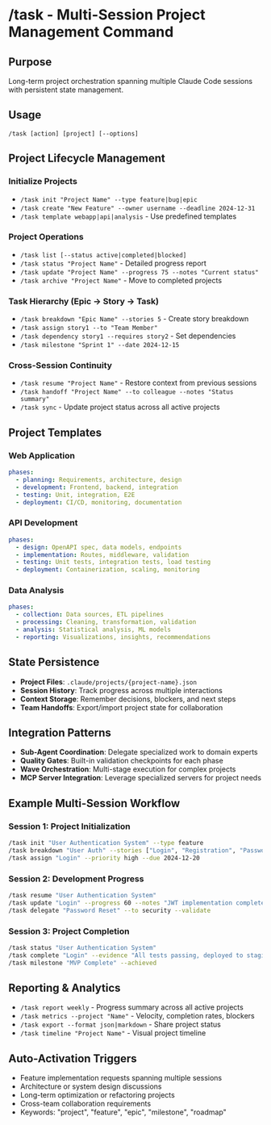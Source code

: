 # /task - Multi-Session Project Management Command

## Purpose  
Long-term project orchestration spanning multiple Claude Code sessions with persistent state management.

## Usage
```
/task [action] [project] [--options]
```

## Project Lifecycle Management

### Initialize Projects
- `/task init "Project Name" --type feature|bug|epic`
- `/task create "New Feature" --owner username --deadline 2024-12-31`
- `/task template webapp|api|analysis` - Use predefined templates

### Project Operations
- `/task list [--status active|completed|blocked]`
- `/task status "Project Name"` - Detailed progress report
- `/task update "Project Name" --progress 75 --notes "Current status"`
- `/task archive "Project Name"` - Move to completed projects

### Task Hierarchy (Epic → Story → Task)
- `/task breakdown "Epic Name" --stories 5` - Create story breakdown
- `/task assign story1 --to "Team Member"` 
- `/task dependency story1 --requires story2` - Set dependencies
- `/task milestone "Sprint 1" --date 2024-12-15`

### Cross-Session Continuity
- `/task resume "Project Name"` - Restore context from previous sessions
- `/task handoff "Project Name" --to colleague --notes "Status summary"`
- `/task sync` - Update project status across all active projects

## Project Templates

### Web Application
```yaml
phases:
  - planning: Requirements, architecture, design
  - development: Frontend, backend, integration  
  - testing: Unit, integration, E2E
  - deployment: CI/CD, monitoring, documentation
```

### API Development  
```yaml
phases:
  - design: OpenAPI spec, data models, endpoints
  - implementation: Routes, middleware, validation
  - testing: Unit tests, integration tests, load testing
  - deployment: Containerization, scaling, monitoring
```

### Data Analysis
```yaml
phases:
  - collection: Data sources, ETL pipelines
  - processing: Cleaning, transformation, validation
  - analysis: Statistical analysis, ML models
  - reporting: Visualizations, insights, recommendations
```

## State Persistence
- **Project Files**: `.claude/projects/{project-name}.json`
- **Session History**: Track progress across multiple interactions
- **Context Storage**: Remember decisions, blockers, and next steps
- **Team Handoffs**: Export/import project state for collaboration

## Integration Patterns
- **Sub-Agent Coordination**: Delegate specialized work to domain experts
- **Quality Gates**: Built-in validation checkpoints for each phase
- **Wave Orchestration**: Multi-stage execution for complex projects  
- **MCP Server Integration**: Leverage specialized servers for project needs

## Example Multi-Session Workflow

### Session 1: Project Initialization
```bash
/task init "User Authentication System" --type feature
/task breakdown "User Auth" --stories ["Login", "Registration", "Password Reset"]
/task assign "Login" --priority high --due 2024-12-20
```

### Session 2: Development Progress  
```bash
/task resume "User Authentication System"
/task update "Login" --progress 60 --notes "JWT implementation complete, testing needed"
/task delegate "Password Reset" --to security --validate
```

### Session 3: Project Completion
```bash
/task status "User Authentication System"
/task complete "Login" --evidence "All tests passing, deployed to staging"
/task milestone "MVP Complete" --achieved
```

## Reporting & Analytics
- `/task report weekly` - Progress summary across all active projects
- `/task metrics --project "Name"` - Velocity, completion rates, blockers
- `/task export --format json|markdown` - Share project status
- `/task timeline "Project Name"` - Visual project timeline

## Auto-Activation Triggers
- Feature implementation requests spanning multiple sessions
- Architecture or system design discussions  
- Long-term optimization or refactoring projects
- Cross-team collaboration requirements
- Keywords: "project", "feature", "epic", "milestone", "roadmap"